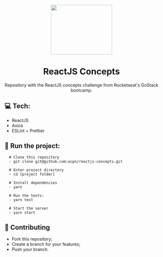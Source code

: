 <p align="center">
  <img width="200" height="163" src="https://camo.githubusercontent.com/8c13dc2618dbd7f76d1d574350b98fdee1335ce5/68747470733a2f2f726f636b6574736561742d63646e2e73332d73612d656173742d312e616d617a6f6e6177732e636f6d2f626f6f7463616d702d6865616465722e706e67">
</p>
<h1 align=center>ReactJS Concepts</h1>
<p align="center">Repository with the ReactJS concepts challenge from Rocketseat's GoStack bootcamp.</p>

## :computer: Tech:
- ReactJS
- Axios
- ESLint + Prettier

## :running: Run the project:
```shell
  # Clone this repository
  - git clone git@github.com:acpn/reactjs-concepts.git
  
  # Enter project directory
  - cd [project folder]
  
  # Install dependencies
  - yarn
  
  # Run the tests:
  - yarn test
  
  # Start the server
  - yarn start
```

## :fork_and_knife: Contributing
- Fork this repository;
- Create a branch for your features;
- Push your branch.